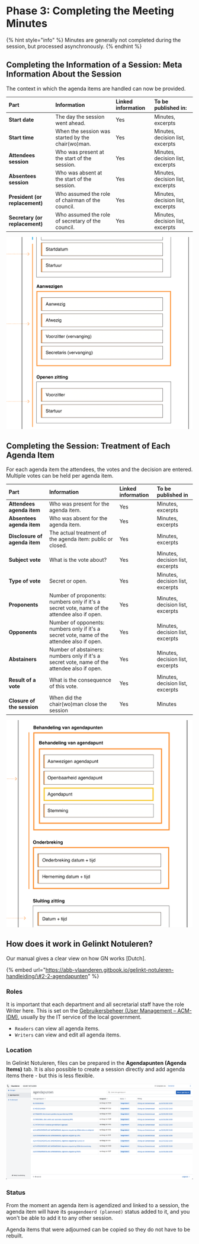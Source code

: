 # Phase 3: Completing the Meeting Minutes

{% hint style="info" %}
Minutes are generally not completed during the session, but processed asynchronously.
{% endhint %}

## Completing the Information of a Session: Meta Information About the Session

The context in which the agenda items are handled can now be provided.

| Part | Information | Linked information | To be published in: |
| :--- | :--- | :--- | :--- |
| **Start date** | The day the session went ahead. | Yes | Minutes, excerpts |
| **Start time** | When the session was started by the chair\(wo\)man. | Yes | Minutes, decision list, excerpts |
| **Attendees session** | Who was present at the start of the session. | Yes | Minutes, decision list, excerpts |
| **Absentees session** | Who was absent at the start of the session. | Yes | Minutes, decision list, excerpts |
| **President \(or replacement\)** | Who assumed the role of chairman of the council. | Yes | Minutes, decision list, excerpts |
| **Secretary \(or replacement\)** | Who assumed the role of secretary of the council. | Yes | Minutes, decision list, excerpts |

![Information about a session \[Dutch\]](../../../.gitbook/assets/screenshot-2021-05-21-at-17.18.14%20%281%29.png)

## Completing the Session: Treatment of Each Agenda Item

For each agenda item the attendees, the votes and the decision are entered. Multiple votes can be held per agenda item.

| Part | Information | Linked information | To be published in |
| :--- | :--- | :--- | :--- |
| **Attendees agenda item** | Who was present for the agenda item. | Yes | Minutes, excerpts |
| **Absentees agenda item** | Who was absent for the agenda item. | Yes | Minutes, excerpts |
| **Disclosure of agenda item** | The actual treatment of the agenda item: public or closed. | Yes | Minutes, excerpts |
| **Subject vote** | What is the vote about? | Yes | Minutes, decision list, excerpts |
| **Type of vote** | Secret or open. | Yes | Minutes, decision list, excerpts |
| **Proponents** | Number of proponents: numbers only if it's a secret vote, name of the attendee also if open. | Yes | Minutes, decision list, excerpts |
| **Opponents** | Number of opponents: numbers only if it's a secret vote, name of the attendee also if open. | Yes | Minutes, decision list, excerpts |
| **Abstainers** | Number of abstainers: numbers only if it's a secret vote, name of the attendee also if open. | Yes | Minutes, decision list, excerpts |
| **Result of a vote** | What is the consequence of this vote. | Yes | Minutes, decision list, excerpts |
| **Closure of the session** | When did the chair\(wo\)man close the session | Yes | Minutes |

![Information about agenda items and closure of the session \[Dutch\]](../../../.gitbook/assets/screenshot-2021-05-21-at-17.19.06.png)

## How does it work in Gelinkt Notuleren?

Our manual gives a clear view on how GN works \[Dutch\].

{% embed url="https://abb-vlaanderen.gitbook.io/gelinkt-notuleren-handleiding/\#2-2-agendapunten" %}

### Roles

It is important that each department and all secretarial staff have the role Writer here. This is set on the [Gebruikersbeheer \(User Management – ACM-IDM\)](https://overheid.vlaanderen.be/ict/ict-diensten/gebruikersbeheer), usually by the IT service of the local government.

* `Readers` can view all agenda items.
* `Writers` can view and edit all agenda items.

### **Location**

In Gelinkt Notuleren, files can be prepared in the **Agendapunten \(Agenda Items\)** tab. It is also possible to create a session directly and add agenda items there - but this is less flexible.

![Voorbeeld van overzicht van agendapunten](../../../.gitbook/assets/screenshot-2021-05-10-at-19.37.12.png)

### Status

From the moment an agenda item is agendized and linked to a session, the agenda item will have its `geagendeerd (planned)` status added to it, and you won't be able to add it to any other session.

Agenda items that were adjourned can be copied so they do not have to be rebuilt.

